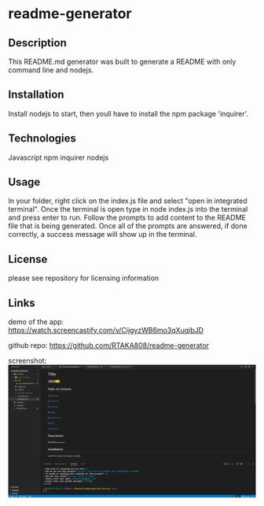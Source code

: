 # readme-generator

## Description
This README.md generator was built to generate a README with only command line and nodejs.

## Installation
Install nodejs to start, then youll have to install the npm package 'inquirer'.

## Technologies
Javascript
npm inquirer
nodejs

## Usage
In your folder, right click on the index.js file and select "open in integrated terminal".  Once the terminal is open type in node index.js into the terminal and press enter to run.  Follow the prompts to add content to the README file that is being generated. Once all of the prompts are answered, if done correctly, a success message will show up in the terminal. 


## License
please see repository for licensing information



## Links
demo of the app:
https://watch.screencastify.com/v/CijgyzWB6mo3qXuqibJD

github repo:
https://github.com/RTAKA808/readme-generator

screenshot:
![alt text](readmescreenshot.JPG)